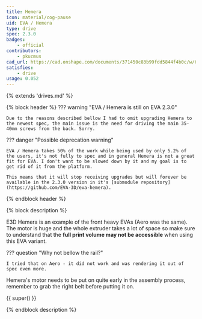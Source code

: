```yaml
---
title: Hemera
icon: material/cog-pause
uid: EVA / Hemera
type: drive
spec: 2.3.0
badges:
    - official
contributors: 
    - pkucmus
cad_url: https://cad.onshape.com/documents/371450c83b99fdd5844f4b0c/w/6283a21a1cfe91323a72f862/e/1fc412a1de950c20053d2aaa
satisfies:
    - drive
usage: 0.052
---
```


{% extends 'drives.md' %}

{% block header %}
??? warning "EVA / Hemera is still on EVA 2.3.0"

    Due to the reasons described bellow I had to omit upgrading Hemera to the newest spec, the main issue is the need for driving the main 35-40mm screws from the back. Sorry.

??? danger "Possible deprecation warning"

    EVA / Hemera takes 50% of the work while being used by only 5.2% of the users, it's not fully to spec and in general Hemera is not a great fit for EVA. I don't want to be slowed down by it and my goal is to get rid of it from the platform.
    
    This means that it will stop receiving upgrades but will forever be available in the 2.3.0 version in it's [submodule repository](https://github.com/EVA-3D/eva-hemera).

{% endblock header %}

{% block description %}

E3D Hemera is an example of the front heavy EVAs (Aero was the same). The motor is huge and the whole extruder takes a lot of space so make sure to understand that the **full print volume may not be accessible** when using this EVA variant.

??? question "Why not bellow the rail?"

    I tried that on Aero - it did not work and was rendering it out of spec even more.

Hemera's motor needs to be put on quite early in the assembly process, remember to grab the right belt before putting it on.

{{ super() }}

{% endblock description %}
